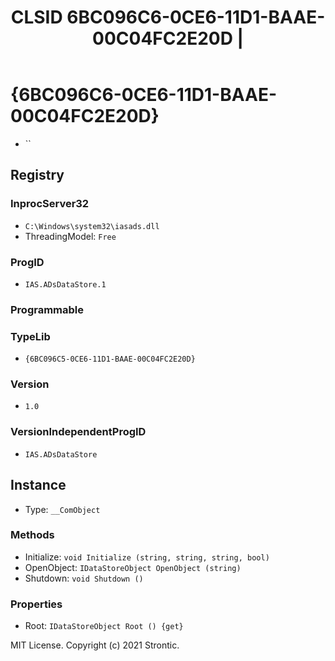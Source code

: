 ﻿---
title: "CLSID 6BC096C6-0CE6-11D1-BAAE-00C04FC2E20D | "
excerpt: What is COM-Object CLSID 6BC096C6-0CE6-11D1-BAAE-00C04FC2E20D?
---

# {6BC096C6-0CE6-11D1-BAAE-00C04FC2E20D}

* ``

## Registry


### InprocServer32

* `C:\Windows\system32\iasads.dll`
* ThreadingModel: `Free`

### ProgID

* `IAS.ADsDataStore.1`

### Programmable


### TypeLib

* `{6BC096C5-0CE6-11D1-BAAE-00C04FC2E20D}`

### Version

* `1.0`

### VersionIndependentProgID

* `IAS.ADsDataStore`

## Instance

* Type: `__ComObject`

### Methods

* Initialize: `void Initialize (string, string, string, bool)`
* OpenObject: `IDataStoreObject OpenObject (string)`
* Shutdown: `void Shutdown ()`

### Properties

* Root: `IDataStoreObject Root () {get} `

MIT License. Copyright (c) 2021 Strontic.


